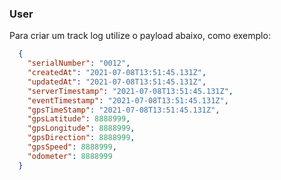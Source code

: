 ### User
Para criar um track log  utilize o payload abaixo, como exemplo:

```json
  {
    "serialNumber": "0012",
    "createdAt": "2021-07-08T13:51:45.131Z",
    "updatedAt": "2021-07-08T13:51:45.131Z",
    "serverTimestamp": "2021-07-08T13:51:45.131Z",
    "eventTimestamp": "2021-07-08T13:51:45.131Z",
    "gpsTimeStamp": "2021-07-08T13:51:45.131Z",
    "gpsLatitude": 8888999,
    "gpsLongitude": 8888999,
    "gpsDirection": 8888999,
    "gpsSpeed": 8888999,
    "odometer": 8888999
  }
```
